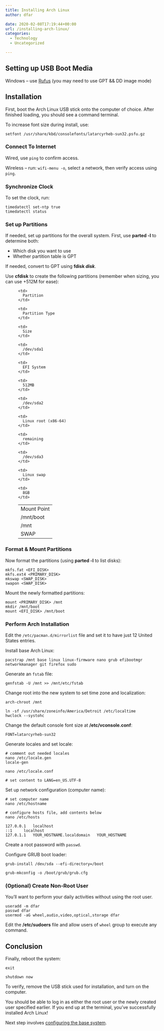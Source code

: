 ```yaml
---
title: Installing Arch Linux
author: dfar

date: 2020-02-08T17:19:44+00:00
url: /installing-arch-linux/
categories:
  - Technology
  - Uncategorized

---
```

 

## Setting up USB Boot Media

Windows &#8211; use [Rufus][1] (you may need to use GPT && DD image mode)

## Installation

First, boot the Arch Linux USB stick onto the computer of choice. After finished loading, you should see a command terminal.

To increase font size during install, use:

<pre class="wp-block-code"><code>setfont /usr/share/kbd/consolefonts/latarcyrheb-sun32.psfu.gz</code></pre>

### Connect To Internet

Wired, use `ping` to confirm access.

Wireless &#8211; run: `wifi-menu -o`, select a network, then verify access using `ping`.

### Synchronize Clock

To set the clock, run:

<pre class="wp-block-code"><code>timedatectl set-ntp true
timedatectl status</code></pre>

### Set up Partitions

If needed, set up partitions for the overall system. First, use **parted -l** to determine both:

  * Which disk you want to use
  * Whether partition table is GPT

If needed, convert to GPT using **fdisk _disk_**.

Use **cfdisk** to create the following partitions (remember when sizing, you can use +512M for ease):<figure class="wp-block-table is-style-stripes">

<table class="">
  <tr>
    <td>
      Mount Point
    </td>
    
    <td>
      Partition
    </td>
    
    <td>
      Partition Type
    </td>
    
    <td>
      Size
    </td>
  </tr>
  
  <tr>
    <td>
      /mnt/boot
    </td>
    
    <td>
      /dev/sda1
    </td>
    
    <td>
      EFI System
    </td>
    
    <td>
      512MB
    </td>
  </tr>
  
  <tr>
    <td>
      /mnt
    </td>
    
    <td>
      /dev/sda2
    </td>
    
    <td>
      Linux root (x86-64)
    </td>
    
    <td>
      remaining
    </td>
  </tr>
  
  <tr>
    <td>
      SWAP
    </td>
    
    <td>
      /dev/sda3
    </td>
    
    <td>
      Linux swap
    </td>
    
    <td>
      8GB
    </td>
  </tr>
</table></figure> 

### Format & Mount Partitions

Now format the partitions (using **parted -l** to list disks):

<pre class="wp-block-code"><code>mkfs.fat &lt;EFI_DISK>
mkfs.ext4 &lt;PRIMARY_DISK>
mkswap &lt;SWAP_DISK>
swapon &lt;SWAP_DISK></code></pre>

Mount the newly formatted partitions:

<pre class="wp-block-code"><code>mount &lt;PRIMARY_DISK> /mnt
mkdir /mnt/boot
mount &lt;EFI_DISK> /mnt/boot</code></pre>

### Perform Arch Installation

Edit the `/etc/pacman.d/mirrorlist` file and set it to have just 12 United States entries.

Install base Arch Linux:

<pre class="wp-block-code"><code>pacstrap /mnt base linux linux-firmware nano grub efibootmgr networkmanager git firefox sudo</code></pre>

Generate an `fstab` file:

<pre class="wp-block-code"><code>genfstab -U /mnt >> /mnt/etc/fstab</code></pre>

Change root into the new system to set time zone and localization:

<pre class="wp-block-code"><code>arch-chroot /mnt

ln -sf /usr/share/zoneinfo/America/Detroit /etc/localtime
hwclock --systohc</code></pre>

Change the default console font size at **/etc/vconsole.conf**:

<pre class="wp-block-code"><code>FONT=latarcyrheb-sun32</code></pre>

Generate locales and set locale:

<pre class="wp-block-code"><code># comment out needed locales
nano /etc/locale.gen
locale-gen

nano /etc/locale.conf

# set content to LANG=en_US.UTF-8</code></pre>

Set up network configuration (computer name):

<pre class="wp-block-code"><code># set computer name
nano /etc/hostname 

# configure hosts file, add contents below
nano /etc/hosts

127.0.0.1	localhost
::1		localhost
127.0.1.1	YOUR_HOSTNAME.localdomain	YOUR_HOSTNAME</code></pre>

Create a root password with `passwd`.

Configure GRUB boot loader:

<pre class="wp-block-code"><code>grub-install /dev/sda --efi-directory=/boot

grub-mkconfig -o /boot/grub/grub.cfg</code></pre>

### (Optional) Create Non-Root User

You&#8217;ll want to perform your daily activities without using the root user.

<pre class="wp-block-code"><code>useradd -m dfar
passwd dfar
usermod -aG wheel,audio,video,optical,storage dfar</code></pre>

Edit the **/etc/sudoers** file and allow users of `wheel` group to execute any command.

## Conclusion

Finally, reboot the system:

<pre class="wp-block-code"><code>exit

shutdown now</code></pre>

To verify, remove the USB stick used for installation, and turn on the computer.

You should be able to log in as either the root user or the newly created user specified earlier. If you end up at the terminal, you&#8217;ve successfully installed Arch Linux!

Next step involves [configuring the base system][2].

 [1]: https://wiki.archlinux.org/index.php/USB_flash_installation_media#Using_Rufus
 [2]: https://dfar.io/configuring-installed-arch-linux/